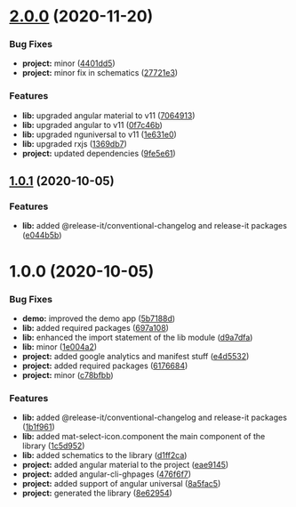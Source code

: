 # [2.0.0](https://github.com/angular-material-extensions/select-icon/compare/1.0.1...2.0.0) (2020-11-20)


### Bug Fixes

* **project:** minor ([4401dd5](https://github.com/angular-material-extensions/select-icon/commit/4401dd5535a3d3ab5a180c886c0630861d8d1f7d))
* **project:** minor fix in schematics ([27721e3](https://github.com/angular-material-extensions/select-icon/commit/27721e3c2347140a42d103a84ab9948f2b89af84))


### Features

* **lib:** upgraded angular material to v11 ([7064913](https://github.com/angular-material-extensions/select-icon/commit/706491334b46d8f5d8606da06518c5b393dc44b4))
* **lib:** upgraded angular to v11 ([0f7c46b](https://github.com/angular-material-extensions/select-icon/commit/0f7c46bb3110016ffe76fa561b3638d516f343c6))
* **lib:** upgraded nguniversal to v11 ([1e631e0](https://github.com/angular-material-extensions/select-icon/commit/1e631e01738661b15e2e7628f2d9338663b6c7bb))
* **lib:** upgraded rxjs ([1369db7](https://github.com/angular-material-extensions/select-icon/commit/1369db7ca98c1bff085605971c11c22921df27d1))
* **project:** updated dependencies ([9fe5e61](https://github.com/angular-material-extensions/select-icon/commit/9fe5e6193abd29e5b8c006f012376bfd80b72739))

## [1.0.1](https://github.com/angular-material-extensions/select-icon/compare/1.0.0...1.0.1) (2020-10-05)


### Features

* **lib:** added @release-it/conventional-changelog and release-it packages ([e044b5b](https://github.com/angular-material-extensions/select-icon/commit/e044b5bc2f2a959e181ac9b3f9a04f916125d4f6))



# 1.0.0 (2020-10-05)


### Bug Fixes

* **demo:** improved the demo app ([5b7188d](https://github.com/angular-material-extensions/select-icon/commit/5b7188d38b9af85ca35c8dcfd4bb0fd66b1c7812))
* **lib:** added required packages ([697a108](https://github.com/angular-material-extensions/select-icon/commit/697a1083c1ab5e26cda848a9b5a88c21a00b527e))
* **lib:** enhanced the import statement of the lib module ([d9a7dfa](https://github.com/angular-material-extensions/select-icon/commit/d9a7dfa8e3e8775dde27dde1629c433194272699))
* **lib:** minor ([1e004a2](https://github.com/angular-material-extensions/select-icon/commit/1e004a2cb49e78547d86583f89badb70b124db01))
* **project:** added google analytics and manifest stuff ([e4d5532](https://github.com/angular-material-extensions/select-icon/commit/e4d5532250fc01c7b2a44c090d6271163e3d3392))
* **project:** added required packages ([6176684](https://github.com/angular-material-extensions/select-icon/commit/617668481b19d7a4d6d3e66769d2c696e00f1b9b))
* **project:** minor ([c78bfbb](https://github.com/angular-material-extensions/select-icon/commit/c78bfbbd4a4740e3bbd839f4b53fc92bd3aab200))


### Features

* **lib:** added @release-it/conventional-changelog and release-it packages ([1b1f961](https://github.com/angular-material-extensions/select-icon/commit/1b1f96131cc96081b1409f31fed5fb164f66ba4a))
* **lib:** added mat-select-icon.component the main component of the library ([1c5d952](https://github.com/angular-material-extensions/select-icon/commit/1c5d9522cfda32d39279a92b3131c76e72420bdc))
* **lib:** added schematics to the library ([d1ff2ca](https://github.com/angular-material-extensions/select-icon/commit/d1ff2ca180c8ea8434f7fefba8d72f961e455eba))
* **project:** added angular material to the project ([eae9145](https://github.com/angular-material-extensions/select-icon/commit/eae91452024f1b40f96cc8d1c2b67d34d3ed354b))
* **project:** added angular-cli-ghpages ([476f6f7](https://github.com/angular-material-extensions/select-icon/commit/476f6f7ebdf287d8dbc2d20f3b059bc1f82f73a7))
* **project:** added support of angular universal ([8a5fac5](https://github.com/angular-material-extensions/select-icon/commit/8a5fac5ae4c25a8a8023b1d84e3fcb062cc3ac19))
* **project:** generated the library ([8e62954](https://github.com/angular-material-extensions/select-icon/commit/8e629546b40f1026e67db0bd3c5099eab2863ac1))

